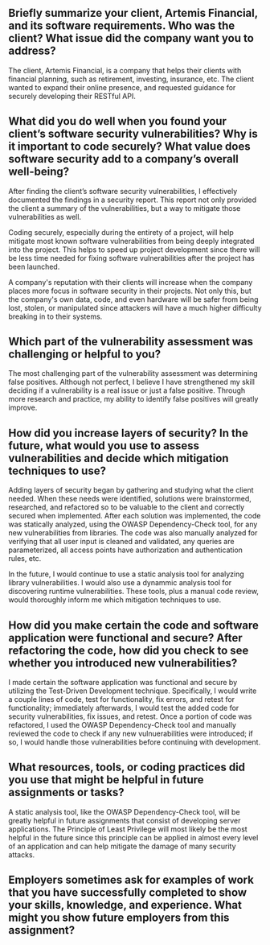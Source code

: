 ## Briefly summarize your client, Artemis Financial, and its software requirements. Who was the client? What issue did the company want you to address?

The client, Artemis Financial, is a company that helps their clients with financial planning, such as retirement, investing, insurance, etc. The client wanted to expand their online presence, and requested guidance for securely developing their RESTful API.

## What did you do well when you found your client’s software security vulnerabilities? Why is it important to code securely? What value does software security add to a company’s overall well-being?

After finding the client’s software security vulnerabilities, I effectively documented the findings in a security report. This report not only provided the client a summary of the vulnerabilities, but a way to mitigate those vulnerabilities as well.

Coding securely, especially during the entirety of a project, will help mitigate most known software vulnerabilities from being deeply integrated into the project. This helps to speed up project development since there will be less time needed for fixing software vulnerabilities after the project has been launched.

A company's reputation with their clients will increase when the company places more focus in software security in their projects. Not only this, but the company's own data, code, and even hardware will be safer from being lost, stolen, or manipulated since attackers will have a much higher difficulty breaking in to their systems. 

## Which part of the vulnerability assessment was challenging or helpful to you?

The most challenging part of the vulnerability assessment was determining false positives. Although not perfect, I believe I have strengthened my skill deciding if a vulnerability is a real issue or just a false positive. Through more research and practice, my ability to identify false positives will greatly improve.

## How did you increase layers of security? In the future, what would you use to assess vulnerabilities and decide which mitigation techniques to use?

Adding layers of security began by gathering and studying what the client needed. When these needs were identified, solutions were brainstormed, researched, and refactored so to be valuable to the client and correctly secured when implemented. After each solution was implemented, the code was statically analyzed, using the OWASP Dependency-Check tool, for any new vulnerabilities from libraries. The code was also manually analyzed for verifying that all user input is cleaned and validated, any queries are parameterized, all access points have authorization and authentication rules, etc.

In the future, I would continue to use a static analysis tool for analyzing library vulnerabilities. I would also use a dynammic analysis tool for discovering runtime vulnerabilities. These tools, plus a manual code review, would thoroughly inform me which mitigation techniques to use.

## How did you make certain the code and software application were functional and secure? After refactoring the code, how did you check to see whether you introduced new vulnerabilities?

I made certain the software application was functional and secure by utilizing the Test-Driven Development technique. Specifically, I would write a couple lines of code, test for functionality, fix errors, and retest for functionality; immediately afterwards, I would test the added code for security vulnerabilities, fix issues, and retest. Once a portion of code was refactored, I used the OWASP Dependency-Check tool and manually reviewed the code to check if any new vulnuerabilities were introduced; if so, I would handle those vulnerabilities before continuing with development.

## What resources, tools, or coding practices did you use that might be helpful in future assignments or tasks?

A static analysis tool, like the OWASP Dependency-Check tool, will be greatly helpful in future assignments that consist of developing server applications. The Principle of Least Privilege will most likely be the most helpful in the future since this principle can be applied in almost every level of an application and can help mitigate the damage of many security attacks.

## Employers sometimes ask for examples of work that you have successfully completed to show your skills, knowledge, and experience. What might you show future employers from this assignment?
